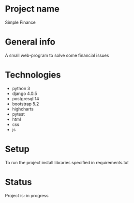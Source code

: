 # Project name
Simple Finance

# General info
A small web-program to solve some financial issues

# Technologies
* python 3
* django 4.0.5
* postgresql 14
* bootstrap 5.2
* highcharts
* pytest
* html
* css
* js

# Setup
To run the project install libraries specified in requirements.txt

# Status
Project is: in progress
